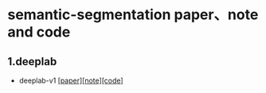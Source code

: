 # semantic-segmentation paper、note and code
## 1.deeplab
* deeplab-v1 [[paper]](https://arxiv.org/pdf/1412.7062.pdf)[[note]](https://blog.csdn.net/zxdd2018/article/details/108599389)[[code]](https://github.com/CoinCheung/Deeplab-Large-FOV)
